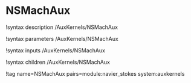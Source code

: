 # NSMachAux

!syntax description /AuxKernels/NSMachAux

!syntax parameters /AuxKernels/NSMachAux

!syntax inputs /AuxKernels/NSMachAux

!syntax children /AuxKernels/NSMachAux

!tag name=NSMachAux pairs=module:navier_stokes system:auxkernels
